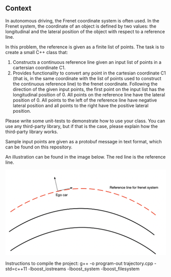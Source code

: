 ## Context

In autonomous driving, the Frenet coordinate system is often used. In the Frenet system, the coordinate of an object is defined by two values: the longitudinal and the lateral position of the object with respect to a reference line.

In this problem, the reference is given as a finite list of points. The task is to create a small C++ class that:
1. Constructs a continuous reference line given an input list of points in a cartersian coordinate C1.
2. Provides functionality to convert any point in the cartesian coordinate C1 (that is, in the same coordinate with the list of points used to construct the continuous reference line) to the frenet coordinate. Following the direction of the given input points, the first point on the input list has the longitudinal position of 0. All points on the reference line have the lateral position of 0. All points to the left of the reference line have negative lateral position and all points to the right have the positive lateral position.

Please write some unit-tests to demonstrate how to use your class. You can use any third-party library, but if that is the case, please explain how the third-party library works.

Sample input points are given as a protobuf message in text format, which can be found on this repository.

An illustration can be found in the image below. The red line is the reference line.

![](images/illustration2.png)

Instructions to compile the project:
g++ -o program-out trajectory.cpp -std=c++11 -lboost_iostreams -lboost_system -lboost_filesystem

